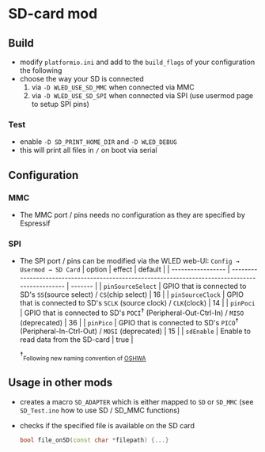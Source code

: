 # SD-card mod

## Build
- modify `platformio.ini` and add to the `build_flags` of your configuration the following
- choose the way your SD is connected
  1. via `-D WLED_USE_SD_MMC` when connected via MMC
  2. via `-D WLED_USE_SD_SPI` when connected via SPI (use usermod page to setup SPI pins)

### Test
- enable `-D SD_PRINT_HOME_DIR` and `-D WLED_DEBUG`
- this will print all files in `/` on boot via serial

## Configuration
### MMC
- The MMC port / pins needs no configuration as they are specified by Espressif
### SPI
- The SPI port / pins can be modified via the WLED web-UI: `Config → Usermod → SD Card`
  | option            | effect                                                                                           | default |
  | ----------------- | ------------------------------------------------------------------------------------------------ | ------- |
  | `pinSourceSelect` | GPIO that is connected to SD's `SS`(source select) / `CS`(chip select)                           | 16      |
  | `pinSourceClock`  | GPIO that is connected to SD's `SCLK` (source clock) / `CLK`(clock)                              | 14      |
  | `pinPoci`         | GPIO that is connected to SD's `POCI`<sup>☨</sup> (Peripheral-Out-Ctrl-In) / `MISO` (deprecated) | 36      |
  | `pinPico`         | GPIO that is connected to SD's `PICO`<sup>☨</sup> (Peripheral-In-Ctrl-Out) / `MOSI` (deprecated) | 15      |
  | `sdEnable`        | Enable to read data from the SD-card                                                             | true    |

  <sup>☨</sup><sub>Following new naming convention of [OSHWA](https://www.oshwa.org/a-resolution-to-redefine-spi-signal-names/)</sub>

## Usage in other mods
- creates a macro `SD_ADAPTER` which is either mapped to `SD` or `SD_MMC` (see `SD_Test.ino` how to use SD / SD_MMC functions)

-  checks if the specified file is available on the SD card
   ```cpp
   bool file_onSD(const char *filepath) {...}
   ```
